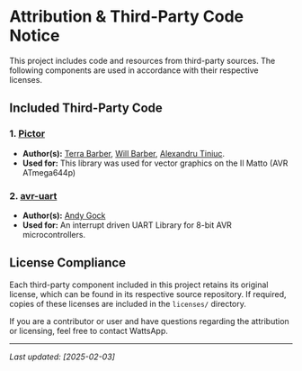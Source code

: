 # Attribution & Third-Party Code Notice

This project includes code and resources from third-party sources. The following components are used in accordance with their respective licenses.

## Included Third-Party Code

### 1. [Pictor](https://github.com/TBTerra/pictor/)
- **Author(s):** [Terra Barber](https://github.com/TBTerra), [Will Barber](https://github.com/WillB97), [Alexandru Tiniuc](https://github.com/tiniuclx).
- **Used for:** This library was used for vector graphics on the Il Matto (AVR ATmega644p)

### 2. [avr-uart](https://github.com/andygock/avr-uart)
- **Author(s):** [Andy Gock](https://github.com/andygock)
- **Used for:** An interrupt driven UART Library for 8-bit AVR microcontrollers.

## License Compliance

Each third-party component included in this project retains its original license, which can be found in its respective source repository. If required, copies of these licenses are included in the `licenses/` directory.

If you are a contributor or user and have questions regarding the attribution or licensing, feel free to contact WattsApp.

---

_Last updated: [2025-02-03]_  
